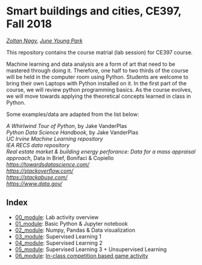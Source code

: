 # Smart buildings and cities, CE397, Fall 2018

*[Zoltan Nagy](https://nagy.caee.utexas.edu/team/prof-zoltan-nagy-phd/), [June Young Park](http://sites.utexas.edu/juneyoungpark/)*

This repository contains the course matrial (lab session) for CE397 course. 

Machine learning and data analysis are a form of art that need to be mastered through doing it. Therefore, one half to two thirds of the course will be held in the computer room using Python. Students are welcome to bring their own Laptops with Python installed on it. In the first part of the course, we will review python programming basics. As the course evolves, we will move towards applying the theoretical concepts learned in class in Python.

Some examples/data are adapted from the list below:
 
*A Whirlwind Tour of Python*, by Jake VanderPlas\
*Python Data Science Handbook*, by Jake VanderPlas\
*UC Irvine Machine Learning repository*\
*IEA RECS data repository* \
*Real estate market & building energy perforance: Data for a mass appraisal approach*, Data in Brief, Bonifaci & Copiello\
*https://towardsdatascience.com/* \
*https://stackoverflow.com/* \
*https://stackabuse.com/* \
*https://www.data.gov/*

## Index
- [00_module](00_overview.ipynb): Lab activity overview
- [01_module](01_module.ipynb): Basic Python & Jupyter notebook
- [02_module](02_module.ipynb): Numpy, Pandas & Data visualization
- [03_module](03_module.ipynb): Supervised Learning 1
- [04_module](04_module.ipynb): Supervised Learning 2
- [05_module](05_module.ipynb): Supervised Learning 3 + Unsupervised Learning
- [06_module](06_Module.ipynb): [In-class competition based game activity](in_class_act.pdf)
